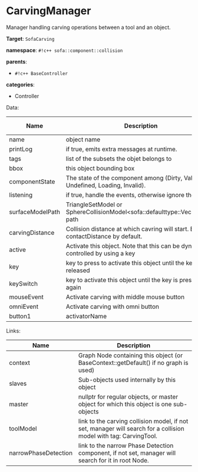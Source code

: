 # CarvingManager

Manager handling carving operations between a tool and an object.


__Target__: `SofaCarving`

__namespace__: `#!c++ sofa::component::collision`

__parents__: 

- `#!c++ BaseController`

__categories__: 

- Controller

Data: 

<table>
<thead>
    <tr>
        <th>Name</th>
        <th>Description</th>
        <th>Default value</th>
    </tr>
</thead>
<tbody>
	<tr>
		<td>name</td>
		<td>
object name
</td>
		<td>unnamed</td>
	</tr>
	<tr>
		<td>printLog</td>
		<td>
if true, emits extra messages at runtime.
</td>
		<td>0</td>
	</tr>
	<tr>
		<td>tags</td>
		<td>
list of the subsets the objet belongs to
</td>
		<td></td>
	</tr>
	<tr>
		<td>bbox</td>
		<td>
this object bounding box
</td>
		<td></td>
	</tr>
	<tr>
		<td>componentState</td>
		<td>
The state of the component among (Dirty, Valid, Undefined, Loading, Invalid).
</td>
		<td>Undefined</td>
	</tr>
	<tr>
		<td>listening</td>
		<td>
if true, handle the events, otherwise ignore the events
</td>
		<td>0</td>
	</tr>
	<tr>
		<td>surfaceModelPath</td>
		<td>
TriangleSetModel or SphereCollisionModel&lt;sofa::defaulttype::Vec3Types&gt; path
</td>
		<td></td>
	</tr>
	<tr>
		<td>carvingDistance</td>
		<td>
Collision distance at which cavring will start. Equal to contactDistance by default.
</td>
		<td>0</td>
	</tr>
	<tr>
		<td>active</td>
		<td>
Activate this object.
Note that this can be dynamically controlled by using a key
</td>
		<td>0</td>
	</tr>
	<tr>
		<td>key</td>
		<td>
key to press to activate this object until the key is released
</td>
		<td>1</td>
	</tr>
	<tr>
		<td>keySwitch</td>
		<td>
key to activate this object until the key is pressed again
</td>
		<td>4</td>
	</tr>
	<tr>
		<td>mouseEvent</td>
		<td>
Activate carving with middle mouse button
</td>
		<td>1</td>
	</tr>
	<tr>
		<td>omniEvent</td>
		<td>
Activate carving with omni button
</td>
		<td>1</td>
	</tr>
	<tr>
		<td>button1</td>
		<td>
activatorName
</td>
		<td></td>
	</tr>

</tbody>
</table>

Links: 

| Name | Description |
| ---- | ----------- |
|context|Graph Node containing this object (or BaseContext::getDefault() if no graph is used)|
|slaves|Sub-objects used internally by this object|
|master|nullptr for regular objects, or master object for which this object is one sub-objects|
|toolModel|link to the carving collision model, if not set, manager will search for a collision model with tag: CarvingTool.|
|narrowPhaseDetection|link to the narrow Phase Detection component, if not set, manager will search for it in root Node.|



